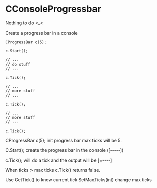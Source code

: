 CConsoleProgressbar
===================

Nothing to do &lt;_&lt;

Create a progress bar in a console


    CProgressBar c(5);
    
    c.Start();
    
    // ...
    // do stuff
    // ...
    
    c.Tick();
    
    // ...
    // more stuff
    // ...
    
    c.Tick();
  
    // ...
    // more stuff
    // ...
    
    c.Tick();
     

CProgressBar c(5); init progress bar max ticks will be 5.

C.Start(); create the progress bar in the console ([-----])

c.Tick(); will do a tick and the output will be [=----]

When ticks > max ticks  c.Tick() returns false.

Use GetTick() to know current tick
SetMaxTicks(int) change max ticks

